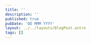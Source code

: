 ```yaml
---
title: ''
description: ''
published: true
pubDate: 'DD MMM YYYY'
layout: ../../layouts/BlogPost.astro
tags: []
---
```

